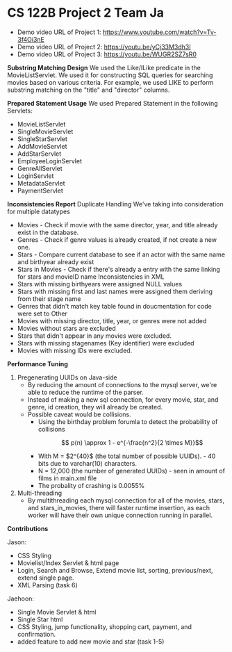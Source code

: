 # CS 122B Project 2 Team Ja # 

* Demo video URL of Project 1: https://www.youtube.com/watch?v=Tv-3f4Oi3nE
* Demo video URL of Project 2: https://youtu.be/yCj33M3dh3I
* Demo video URL of Project 3: https://youtu.be/WUGR2SZ7sR0 

**Substring Matching Design**
We used the Like/ILike predicate in the MovieListServlet. We used it for constructing SQL queries for searching movies based on various criteria.
For example, we used LIKE to perform substring matching on the "title" and "director" columns.


**Prepared Statement Usage**
We used Prepared Statement in the following Servlets:
* MovieListServlet
* SingleMovieServlet
* SingleStarServlet
* AddMovieServlet
* AddStarServlet
* EmployeeLoginServlet
* GenreAllServlet
* LoginServlet
* MetadataServlet
* PaymentServlet

**Inconsistencies Report**
Duplicate Handling
  We've taking into consideration for multiple datatypes
* Movies - Check if movie with the same director, year, and title already exist in the database.
* Genres - Check if genre values is already created, if not create a new one.
* Stars - Compare current database to see if an actor with the same name and birthyear already exist
* Stars in Movies - Check if there's already a entry with the same linking for stars and movieID name
Inconsistencies in XML
* Stars with missing birthyears were assigned NULL values
* Stars with missing first and last names were assigned them deriving from their stage name
* Genres that didn't match key table found in doucmentation for code were set to Other
* Movies with missing director, title, year, or genres were not added
* Movies without stars are excluded
* Stars that didn't appear in any movies were excluded.
* Stars with missing stagenames (Key identifier) were excluded
* Movies with missing IDs were excluded.

**Performance Tuning**
1. Pregenerating UUIDs on Java-side
   * By reducing the amount of connections to the mysql server, we're able to reduce the runtime of the parser.
   * Instead of making a new sql connection, for every movie, star, and genre, id creation, they will already be created.
   * Possible caveat would be collisions.
     * Using the birthday problem forumla to detect the probability of collisions
       ```math
        p(n) \approx 1 - e^{-\frac{n^2}{2 \times M}}
       ```
     * With M = \$2^{40}\$ (the total number of possible UUIDs). -  40 bits due to varchar(10) characters.
     * N = 12,000 (the number of generated UUIDs) - seen in amount of films in main.xml file
     * The probality of crashing is 0.0055%
2. Multi-threading
   * By multithreading each mysql connection for all of the movies, stars, and stars_in_movies, there will faster runtime insertion, as each worker will have their own unique connection running in parallel.

**Contributions**

Jason:
* CSS Styling
* Movielist/Index Servlet & html page
* Login, Search and Browse, Extend movie list, sorting, previous/next, extend single page.
* XML Parsing (task 6)

Jaehoon:
* Single Movie Servlet & html
* Single Star html
* CSS Styling, jump functionality, shopping cart, payment, and confirmation.
* added feature to add new movie and star (task 1-5)

